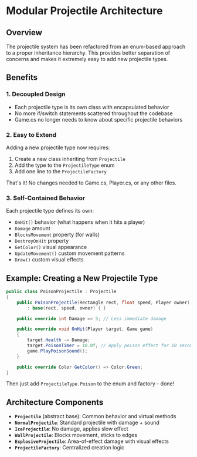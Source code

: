 # Modular Projectile Architecture

## Overview
The projectile system has been refactored from an enum-based approach to a proper inheritance hierarchy. This provides better separation of concerns and makes it extremely easy to add new projectile types.

## Benefits

### 1. **Decoupled Design**
- Each projectile type is its own class with encapsulated behavior
- No more if/switch statements scattered throughout the codebase
- Game.cs no longer needs to know about specific projectile behaviors

### 2. **Easy to Extend**
Adding a new projectile type now requires:
1. Create a new class inheriting from `Projectile`
2. Add the type to the `ProjectileType` enum
3. Add one line to the `ProjectileFactory`

That's it! No changes needed to Game.cs, Player.cs, or any other files.

### 3. **Self-Contained Behavior**
Each projectile type defines its own:
- `OnHit()` behavior (what happens when it hits a player)
- `Damage` amount
- `BlocksMovement` property (for walls)
- `DestroyOnHit` property
- `GetColor()` visual appearance
- `UpdateMovement()` custom movement patterns
- `Draw()` custom visual effects

## Example: Creating a New Projectile Type

```csharp
public class PoisonProjectile : Projectile
{
    public PoisonProjectile(Rectangle rect, float speed, Player owner) 
        : base(rect, speed, owner) { }

    public override int Damage => 5; // Less immediate damage

    public override void OnHit(Player target, Game game)
    {
        target.Health -= Damage;
        target.PoisonTimer = 10.0f; // Apply poison effect for 10 seconds
        game.PlayPoisonSound();
    }

    public override Color GetColor() => Color.Green;
}
```

Then just add `ProjectileType.Poison` to the enum and factory - done!

## Architecture Components

- **`Projectile`** (abstract base): Common behavior and virtual methods
- **`NormalProjectile`**: Standard projectile with damage + sound
- **`IceProjectile`**: No damage, applies slow effect
- **`WallProjectile`**: Blocks movement, sticks to edges
- **`ExplosiveProjectile`**: Area-of-effect damage with visual effects
- **`ProjectileFactory`**: Centralized creation logic